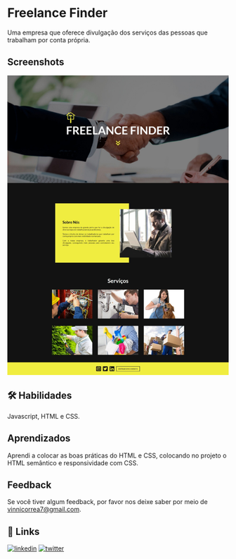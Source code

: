 
# Freelance Finder

Uma empresa que oferece divulgação dos serviços das pessoas que trabalham por conta própria.


## Screenshots

<p align="center">
  <img alt="" src="print-page.jpeg">
</p>


## 🛠 Habilidades
Javascript, HTML e CSS.


## Aprendizados

Aprendi a colocar as boas práticas do HTML e CSS, colocando no projeto o HTML semântico e responsividade com CSS.
## Feedback

Se você tiver algum feedback, por favor nos deixe saber por meio de vinnicorrea7@gmail.com.


## 🔗 Links
[![linkedin](https://img.shields.io/badge/linkedin-0A66C2?style=for-the-badge&logo=linkedin&logoColor=white)](https://www.linkedin.com/in/vinicius-graciano-5081501a1/)
[![twitter](https://img.shields.io/badge/twitter-1DA1F2?style=for-the-badge&logo=twitter&logoColor=white)](https://twitter.com/viniciuswx_)
